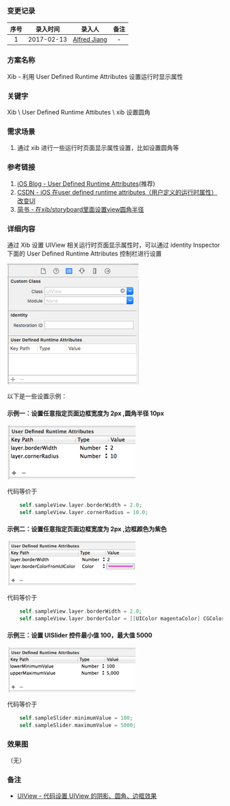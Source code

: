 ### 变更记录

| 序号 | 录入时间 | 录入人 | 备注 |
|:--------:|:--------:|:--------:|:--------:|
| 1 | 2017-02-13 | [Alfred Jiang](https://github.com/viktyz) | - |

### 方案名称

Xib - 利用 User Defined Runtime Attributes 设置运行时显示属性

### 关键字

Xib \ User Defined Runtime Attibutes \ xib 设置圆角

### 需求场景

1. 通过 xib 进行一些运行时页面显示属性设置，比如设置圆角等

### 参考链接

1. [iOS Blog - User Defined Runtime Attributes](http://www.ios-blog.co.uk/tutorials/objective-c/user-defined-runtime-attributes/)(推荐)
2. [CSDN - iOS 在user defined runtime attributes（用户定义的运行时属性）改变UI](http://blog.csdn.net/lg_sun/article/details/50519272)
3. [简书 - 在xib/storyboard里面设置view圆角半径](http://www.jianshu.com/p/1f459f0593cb)

### 详细内容

通过 Xib 设置 UIView 相关运行时页面显示属性时，可以通过 identity Inspector 下面的 User Defined Runtime Attributes 控制栏进行设置

![Image_00216_00001.png](Images/Image_00216_00001.png)

以下是一些设置示例：

#### 示例一：设置任意指定页面边框宽度为 2px ,圆角半径 10px

![Image_00216_00002.png](Images/Image_00216_00002.png)

代码等价于
```objective-c
    self.sampleView.layer.borderWidth = 2.0;
    self.sampleView.layer.cornerRadius = 10.0;
```

#### 示例二：设置任意指定页面边框宽度为 2px ,边框颜色为紫色

![Image_00216_00003.png](Images/Image_00216_00003.png)

代码等价于
```objective-c
    self.sampleView.layer.borderWidth = 2.0;
    self.sampleView.layer.borderColor = [[UIColor magentaColor] CGColor];
```

#### 示例三：设置 UISlider 控件最小值 100，最大值 5000

![Image_00216_00004.png](Images/Image_00216_00004.png)

代码等价于
```objective-c
    self.sampleSlider.minimumValue = 100;
    self.sampleSlider.maximumValue = 5000;
```

### 效果图
（无）

### 备注

* [UIView - 代码设置 UIView 的阴影、圆角、边框效果](Note_00145_20160308.md)